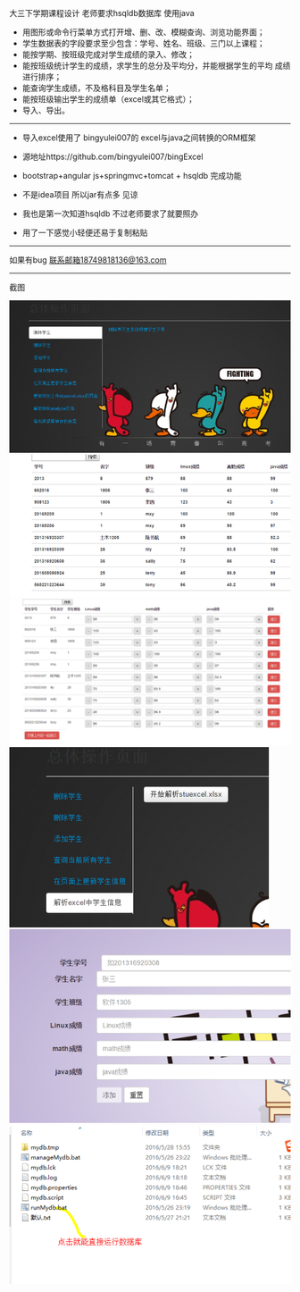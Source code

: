 大三下学期课程设计
老师要求hsqldb数据库 使用java   

- 用图形或命令行菜单方式打开增、删、改、模糊查询、浏览功能界面；
- 学生数据表的字段要求至少包含：学号、姓名、班级、三门以上课程；
- 能按学期、按班级完成对学生成绩的录入、修改；
- 能按班级统计学生的成绩，求学生的总分及平均分，并能根据学生的平均	成绩进行排序；
- 能查询学生成绩，不及格科目及学生名单；
- 能按班级输出学生的成绩单（excel或其它格式）；
- 导入、导出。

----------

- 导入excel使用了 bingyulei007的 excel与java之间转换的ORM框架
- 源地址https://github.com/bingyulei007/bingExcel 


- bootstrap+angular js+springmvc+tomcat + hsqldb 完成功能
- 不是idea项目 所以jar有点多 见谅
- 我也是第一次知道hsqldb 不过老师要求了就要照办
- 用了一下感觉小轻便还易于复制粘贴



----------
如果有bug 联系邮箱18749818136@163.com

----------
截图

![](https://github.com/xinghuoliaoyuan45/StuScoreManage/blob/master/1.png)
![](https://github.com/xinghuoliaoyuan45/StuScoreManage/blob/master/2.png)
![](https://github.com/xinghuoliaoyuan45/StuScoreManage/blob/master/3.png)
![](https://github.com/xinghuoliaoyuan45/StuScoreManage/blob/master/4.png)
![](https://github.com/xinghuoliaoyuan45/StuScoreManage/blob/master/5.png)
![](https://github.com/xinghuoliaoyuan45/StuScoreManage/blob/master/6.png)


